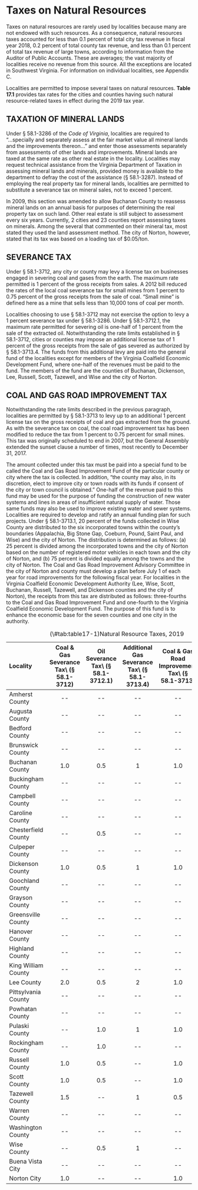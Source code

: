 # Taxes on Natural Resources



Taxes on natural resources  are  rarely  used  by  localities  because many are not endowed with such resources. As a consequence, natural resources taxes accounted for less than 0.1 percent of total city tax revenue in fiscal year 2018, 0.2  percent of total county tax revenue, and less than 0.1 percent of total tax revenue of large towns, according to information from the Auditor of Public Accounts. These are averages; the vast majority of localities receive no revenue from this source. All the exceptions are located in Southwest Virginia. For information on individual localities, see Appendix C.

Localities  are  permitted  to  impose  several  taxes  on  natural resources. **Table 17.1** provides tax rates for the cities and counties having such natural resource-related taxes in effect during the 2019 tax year.

## TAXATION OF MINERAL LANDS

Under § 58.1-3286 of the *Code of Virginia*, localities are required to “...specially and separately assess at the fair market value all mineral lands and the improvements thereon...” and enter those assessments separately from assessments of other lands and improvements. Mineral lands are taxed at the same rate as other real estate in the locality. Localities may request technical assistance from the Virginia Department of Taxation in assessing mineral lands and minerals, provided money is available to the department to defray the cost of the assistance (§ 58.1-3287). Instead of employing the real property tax for mineral lands, localities are permitted to substitute a severance tax on mineral sales, not to exceed 1 percent.

In 2009, this section was amended to allow Buchanan County to reassess mineral  lands  on  an  annual  basis  for  purposes of determining the real property tax on such land. Other real estate is still subject to assessment every six years. Currently, 2 cities and 23 counties report assessing taxes on minerals. Among the several that commented on their mineral tax, most stated they used the land assessment method. The city of Norton, however, stated that its tax was based on a loading tax of $0.05/ton.

## SEVERANCE TAX

Under § 58.1-3712, any city or county may levy a license tax on businesses engaged in severing coal and gases from the earth. The maximum rate permitted is 1 percent of the gross receipts from sales. A 2012 bill reduced the rates of the local coal severance tax for small mines from 1 percent to 0.75 percent of the gross receipts from the sale of  coal. “Small mine” is defined here as a mine that sells less than 10,000 tons of coal per month. 

Localities choosing to use § 58.1-3712 may not exercise the option to levy a 1 percent severance tax under § 58.1-3286.  Under  §  58.1-3712.1,  the  maximum  rate  permitted  for severing oil is one-half of 1 percent from the sale of the extracted oil. Notwithstanding the rate limits established in §  58.1-3712,  cities  or  counties  may  impose  an  additional  license tax of 1 percent of the gross receipts from the sale of gas severed as authorized by § 58.1-3713.4. The funds from this additional levy are paid into the general fund of the localities except for members of the Virginia Coalfield Economic Development Fund, where one-half of the revenues must be paid to the fund. The members of the fund are the counties of Buchanan, Dickenson, Lee, Russell, Scott, Tazewell, and Wise and the city of Norton. 

## COAL AND GAS ROAD IMPROVEMENT TAX

Notwithstanding  the  rate  limits  described  in  the  previous  paragraph, localities are permitted by § 58.1-3713 to levy up to an additional 1 percent license tax on the gross receipts of coal and gas extracted from the ground. As with the severance tax on coal, the coal road improvement tax has been modified to reduce the tax from 1 percent to 0.75 percent for small mines. This tax was originally scheduled to end in 2007, but the General Assembly extended the sunset clause a number of times, most recently to December 31, 2017.

The  amount  collected  under  this  tax  must  be  paid  into  a  special  fund  to  be  called  the  Coal  and  Gas  Road  Improvement Fund of the particular county or city where the  tax  is  collected.  In  addition,  “the  county  may  also,  in  its discretion, elect to improve city or town roads with its funds  if  consent  of  the  city  or  town  council  is  obtained.”  One-half  of  the  revenue  paid  to  this  fund  may  be  used  for  the  purpose  of  funding  the  construction  of  new  water  systems  and  lines  in  areas  of  insufficient  natural  supply  of water. Those same funds may also be used to improve existing water and sewer systems. Localities are required to develop and ratify an annual funding plan for such projects. Under § 58.1-3713.1, 20 percent of the funds collected in Wise County are distributed to the six incorporated towns within  the  county’s  boundaries  (Appalachia,  Big  Stone Gap,  Coeburn,  Pound,  Saint  Paul,  and  Wise)  and  the  city  of  Norton.  The  distribution  is  determined  as  follows:  (a)  25  percent  is  divided  among  the  incorporated  towns  and  the city of Norton based on the number of registered motor vehicles  in  each  town  and  the  city  of  Norton,  and  (b)  75  percent is divided equally among the towns and the city of Norton.  The  Coal  and  Gas  Road  Improvement  Advisory  Committee in the city of Norton and county must develop a plan  before  July  1  of  each  year  for  road  improvements for the following fiscal year. For localities in the Virginia Coalfield  Economic  Development  Authority  (Lee,  Wise,  Scott, Buchanan, Russell, Tazewell, and Dickenson counties and the city of Norton), the receipts from this tax are distributed  as  follows:  three-fourths  to  the  Coal  and  Gas  Road  Improvement  Fund  and  one-fourth  to  the  Virginia  Coalfield Economic Development Fund. The purpose of this fund is to enhance the economic base for the seven counties and one city in the authority. 


<table>
<caption>(\#tab:table17-1)Natural Resource Taxes, 2019</caption>
 <thead>
  <tr>
   <th style="text-align:left;"> Locality </th>
   <th style="text-align:center;"> Coal &amp; Gas Severance Tax\
(§ 58.1-3712) </th>
   <th style="text-align:center;"> Oil Severance Tax\
(§ 58.1-3712.1) </th>
   <th style="text-align:center;"> Additional Gas Severance Tax\
(§ 58.1-3713.4) </th>
   <th style="text-align:center;"> Coal &amp; Gas Road Improvement Tax\
(§ 58.1-3713) </th>
   <th style="text-align:center;"> Tax on Mineral Land\
(§ 58.1-3286) </th>
  </tr>
 </thead>
<tbody>
  <tr>
   <td style="text-align:left;"> Amherst County </td>
   <td style="text-align:center;"> -- </td>
   <td style="text-align:center;"> -- </td>
   <td style="text-align:center;"> -- </td>
   <td style="text-align:center;"> -- </td>
   <td style="text-align:center;"> Yes </td>
  </tr>
  <tr>
   <td style="text-align:left;"> Augusta County </td>
   <td style="text-align:center;"> -- </td>
   <td style="text-align:center;"> -- </td>
   <td style="text-align:center;"> -- </td>
   <td style="text-align:center;"> -- </td>
   <td style="text-align:center;"> Yes </td>
  </tr>
  <tr>
   <td style="text-align:left;"> Bedford County </td>
   <td style="text-align:center;"> -- </td>
   <td style="text-align:center;"> -- </td>
   <td style="text-align:center;"> -- </td>
   <td style="text-align:center;"> -- </td>
   <td style="text-align:center;"> Yes </td>
  </tr>
  <tr>
   <td style="text-align:left;"> Brunswick County </td>
   <td style="text-align:center;"> -- </td>
   <td style="text-align:center;"> -- </td>
   <td style="text-align:center;"> -- </td>
   <td style="text-align:center;"> -- </td>
   <td style="text-align:center;"> Yes </td>
  </tr>
  <tr>
   <td style="text-align:left;"> Buchanan County </td>
   <td style="text-align:center;"> 1.0 </td>
   <td style="text-align:center;"> 0.5 </td>
   <td style="text-align:center;"> 1 </td>
   <td style="text-align:center;"> 1.0 </td>
   <td style="text-align:center;"> No </td>
  </tr>
  <tr>
   <td style="text-align:left;"> Buckingham County </td>
   <td style="text-align:center;"> -- </td>
   <td style="text-align:center;"> -- </td>
   <td style="text-align:center;"> -- </td>
   <td style="text-align:center;"> -- </td>
   <td style="text-align:center;"> Yes </td>
  </tr>
  <tr>
   <td style="text-align:left;"> Campbell County </td>
   <td style="text-align:center;"> -- </td>
   <td style="text-align:center;"> -- </td>
   <td style="text-align:center;"> -- </td>
   <td style="text-align:center;"> -- </td>
   <td style="text-align:center;"> Yes </td>
  </tr>
  <tr>
   <td style="text-align:left;"> Caroline County </td>
   <td style="text-align:center;"> -- </td>
   <td style="text-align:center;"> -- </td>
   <td style="text-align:center;"> -- </td>
   <td style="text-align:center;"> -- </td>
   <td style="text-align:center;"> Yes </td>
  </tr>
  <tr>
   <td style="text-align:left;"> Chesterfield County </td>
   <td style="text-align:center;"> -- </td>
   <td style="text-align:center;"> 0.5 </td>
   <td style="text-align:center;"> -- </td>
   <td style="text-align:center;"> -- </td>
   <td style="text-align:center;"> No </td>
  </tr>
  <tr>
   <td style="text-align:left;"> Culpeper County </td>
   <td style="text-align:center;"> -- </td>
   <td style="text-align:center;"> -- </td>
   <td style="text-align:center;"> -- </td>
   <td style="text-align:center;"> -- </td>
   <td style="text-align:center;"> Yes </td>
  </tr>
  <tr>
   <td style="text-align:left;"> Dickenson County </td>
   <td style="text-align:center;"> 1.0 </td>
   <td style="text-align:center;"> 0.5 </td>
   <td style="text-align:center;"> 1 </td>
   <td style="text-align:center;"> 1.0 </td>
   <td style="text-align:center;"> Yes </td>
  </tr>
  <tr>
   <td style="text-align:left;"> Goochland County </td>
   <td style="text-align:center;"> -- </td>
   <td style="text-align:center;"> -- </td>
   <td style="text-align:center;"> -- </td>
   <td style="text-align:center;"> -- </td>
   <td style="text-align:center;"> Yes </td>
  </tr>
  <tr>
   <td style="text-align:left;"> Grayson County </td>
   <td style="text-align:center;"> -- </td>
   <td style="text-align:center;"> -- </td>
   <td style="text-align:center;"> -- </td>
   <td style="text-align:center;"> -- </td>
   <td style="text-align:center;"> Yes </td>
  </tr>
  <tr>
   <td style="text-align:left;"> Greensville County </td>
   <td style="text-align:center;"> -- </td>
   <td style="text-align:center;"> -- </td>
   <td style="text-align:center;"> -- </td>
   <td style="text-align:center;"> -- </td>
   <td style="text-align:center;"> Yes </td>
  </tr>
  <tr>
   <td style="text-align:left;"> Hanover County </td>
   <td style="text-align:center;"> -- </td>
   <td style="text-align:center;"> -- </td>
   <td style="text-align:center;"> -- </td>
   <td style="text-align:center;"> -- </td>
   <td style="text-align:center;"> Yes </td>
  </tr>
  <tr>
   <td style="text-align:left;"> Highland County </td>
   <td style="text-align:center;"> -- </td>
   <td style="text-align:center;"> -- </td>
   <td style="text-align:center;"> -- </td>
   <td style="text-align:center;"> -- </td>
   <td style="text-align:center;"> Yes </td>
  </tr>
  <tr>
   <td style="text-align:left;"> King William County </td>
   <td style="text-align:center;"> -- </td>
   <td style="text-align:center;"> -- </td>
   <td style="text-align:center;"> -- </td>
   <td style="text-align:center;"> -- </td>
   <td style="text-align:center;"> Yes </td>
  </tr>
  <tr>
   <td style="text-align:left;"> Lee County </td>
   <td style="text-align:center;"> 2.0 </td>
   <td style="text-align:center;"> 0.5 </td>
   <td style="text-align:center;"> 2 </td>
   <td style="text-align:center;"> 1.0 </td>
   <td style="text-align:center;"> Yes </td>
  </tr>
  <tr>
   <td style="text-align:left;"> Pittsylvania County </td>
   <td style="text-align:center;"> -- </td>
   <td style="text-align:center;"> -- </td>
   <td style="text-align:center;"> -- </td>
   <td style="text-align:center;"> -- </td>
   <td style="text-align:center;"> Yes </td>
  </tr>
  <tr>
   <td style="text-align:left;"> Powhatan County </td>
   <td style="text-align:center;"> -- </td>
   <td style="text-align:center;"> -- </td>
   <td style="text-align:center;"> -- </td>
   <td style="text-align:center;"> -- </td>
   <td style="text-align:center;"> Yes </td>
  </tr>
  <tr>
   <td style="text-align:left;"> Pulaski County </td>
   <td style="text-align:center;"> -- </td>
   <td style="text-align:center;"> 1.0 </td>
   <td style="text-align:center;"> 1 </td>
   <td style="text-align:center;"> 1.0 </td>
   <td style="text-align:center;"> No </td>
  </tr>
  <tr>
   <td style="text-align:left;"> Rockingham County </td>
   <td style="text-align:center;"> -- </td>
   <td style="text-align:center;"> 1.0 </td>
   <td style="text-align:center;"> -- </td>
   <td style="text-align:center;"> -- </td>
   <td style="text-align:center;"> Yes </td>
  </tr>
  <tr>
   <td style="text-align:left;"> Russell County </td>
   <td style="text-align:center;"> 1.0 </td>
   <td style="text-align:center;"> 0.5 </td>
   <td style="text-align:center;"> -- </td>
   <td style="text-align:center;"> 1.0 </td>
   <td style="text-align:center;"> Yes </td>
  </tr>
  <tr>
   <td style="text-align:left;"> Scott County </td>
   <td style="text-align:center;"> 1.0 </td>
   <td style="text-align:center;"> 0.5 </td>
   <td style="text-align:center;"> -- </td>
   <td style="text-align:center;"> 1.0 </td>
   <td style="text-align:center;"> No </td>
  </tr>
  <tr>
   <td style="text-align:left;"> Tazewell County </td>
   <td style="text-align:center;"> 1.5 </td>
   <td style="text-align:center;"> -- </td>
   <td style="text-align:center;"> 1 </td>
   <td style="text-align:center;"> 0.5 </td>
   <td style="text-align:center;"> Yes </td>
  </tr>
  <tr>
   <td style="text-align:left;"> Warren County </td>
   <td style="text-align:center;"> -- </td>
   <td style="text-align:center;"> -- </td>
   <td style="text-align:center;"> -- </td>
   <td style="text-align:center;"> -- </td>
   <td style="text-align:center;"> Yes </td>
  </tr>
  <tr>
   <td style="text-align:left;"> Washington County </td>
   <td style="text-align:center;"> -- </td>
   <td style="text-align:center;"> -- </td>
   <td style="text-align:center;"> -- </td>
   <td style="text-align:center;"> -- </td>
   <td style="text-align:center;"> Yes </td>
  </tr>
  <tr>
   <td style="text-align:left;"> Wise County </td>
   <td style="text-align:center;"> -- </td>
   <td style="text-align:center;"> 0.5 </td>
   <td style="text-align:center;"> 1 </td>
   <td style="text-align:center;"> -- </td>
   <td style="text-align:center;"> Yes </td>
  </tr>
  <tr>
   <td style="text-align:left;"> Buena Vista City </td>
   <td style="text-align:center;"> -- </td>
   <td style="text-align:center;"> -- </td>
   <td style="text-align:center;"> -- </td>
   <td style="text-align:center;"> -- </td>
   <td style="text-align:center;"> Yes </td>
  </tr>
  <tr>
   <td style="text-align:left;"> Norton City </td>
   <td style="text-align:center;"> 1.0 </td>
   <td style="text-align:center;"> -- </td>
   <td style="text-align:center;"> -- </td>
   <td style="text-align:center;"> 1.0 </td>
   <td style="text-align:center;"> Yes </td>
  </tr>
</tbody>
</table>
